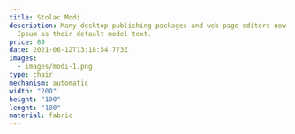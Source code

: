 ```yaml
---
title: Stolac Modi
description: Many desktop publishing packages and web page editors now use Lorem
  Ipsum as their default model text.
price: 89
date: 2021-06-12T13:18:54.773Z
images:
  - images/modi-1.png
type: chair
mechanism: automatic
width: "200"
height: "100"
lenght: "100"
material: fabric
---
```

